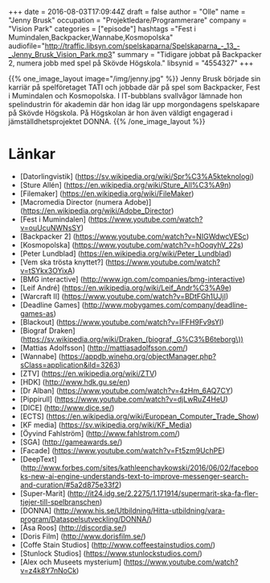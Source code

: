 +++
date = 2016-08-03T17:09:44Z
draft = false
author = "Olle"
name = "Jenny Brusk"
occupation = "Projektledare/Programmerare"
company = "Vision Park"
categories = ["episode"]
hashtags ="Fest i Mumindalen,Backpacker,Wannabe,Kosmopolska"
audiofile="http://traffic.libsyn.com/spelskaparna/Spelskaparna_-_13_-_Jenny_Brusk_Vision_Park.mp3"
summary = "Tidigare jobbat på Backpacker 2, numera jobb med spel på Skövde Högskola."
libsynid = "4554327"
+++

{{% one_image_layout image="/img/jenny.jpg" %}}
Jenny Brusk började sin karriär på spelföretaget TATI och jobbade där på
spel som Backpacker, Fest i Mumindalen och Kosmopolska. I IT-bubblans svallvågor lämnade hon spelindustrin för akademin där hon idag lär upp morgondagens spelskapare på Skövde Högskola. På Högskolan är hon även väldigt engagerad i jämställdhetsprojektet DONNA.
{{% /one_image_layout %}}

# Länkar

* [Datorlingvistik] (https://sv.wikipedia.org/wiki/Spr%C3%A5kteknologi)
* [Sture Allén] (https://en.wikipedia.org/wiki/Sture_All%C3%A9n)
* [Filemaker] (https://en.wikipedia.org/wiki/FileMaker)
* [Macromedia Director (numera Adobe)] (https://en.wikipedia.org/wiki/Adobe_Director)
* [Fest i Mumindalen] (https://www.youtube.com/watch?v=ouUcuNWNsSY)
* [Backpacker 2] (https://www.youtube.com/watch?v=NIGWdwcVESc)
* [Kosmopolska] (https://www.youtube.com/watch?v=hOoqyhV_22s)
* [Peter Lundblad] (https://en.wikipedia.org/wiki/Peter_Lundblad)
* [Vem ska trösta knyttet?] (https://www.youtube.com/watch?v=tSYkx3OYixA)
* [BMG interactive] (http://www.ign.com/companies/bmg-interactive)
* [Leif André] (https://en.wikipedia.org/wiki/Leif_Andr%C3%A9e)
* [Warcraft II] (https://www.youtube.com/watch?v=BDtFGh1UJjI)
* [Deadline Games] (http://www.mobygames.com/company/deadline-games-as)
* [Blackout] (https://www.youtube.com/watch?v=IFFH9Fv9sYI)
* [Biograf Draken] (https://sv.wikipedia.org/wiki/Draken_(biograf,_G%C3%B6teborg\))
* [Mattias Adolfsson] (http://mattiasadolfsson.com/)
* [Wannabe] (https://appdb.winehq.org/objectManager.php?sClass=application&iId=3263)
* [ZTV] (https://en.wikipedia.org/wiki/ZTV)
* [HDK] (http://www.hdk.gu.se/en)
* [Dr Alban] (https://www.youtube.com/watch?v=4zHm_6AQ7CY)
* [Pippirull] (https://www.youtube.com/watch?v=djLwRuZ4HeU)
* [DICE] (http://www.dice.se/)
* [ECTS] (https://en.wikipedia.org/wiki/European_Computer_Trade_Show)
* [KF media] (https://sv.wikipedia.org/wiki/KF_Media)
* [Öyvind Fahlström] (http://www.fahlstrom.com/)
* [SGA] (http://gameawards.se/)
* [Facade] (https://www.youtube.com/watch?v=Ft5zm9UchPE)
* [DeepText] (http://www.forbes.com/sites/kathleenchaykowski/2016/06/02/facebooks-new-ai-engine-understands-text-to-improve-messenger-search-and-curation/#5a2d875e33f2)
* [Super-Marit] (http://it24.idg.se/2.2275/1.171914/supermarit-ska-fa-fler-tjejer-till-spelbranschen)
* [DONNA] (http://www.his.se/Utbildning/Hitta-utbildning/vara-program/Dataspelsutveckling/DONNA/)
* [Åsa Roos] (http://discordia.se/)
* [Doris Film] (http://www.dorisfilm.se/)
* [Coffe Stain Studios] (http://www.coffeestainstudios.com/)
* [Stunlock Studios] (https://www.stunlockstudios.com/)
* [Alex och Museets mysterium] (https://www.youtube.com/watch?v=z4k8Y7nNoCk)
